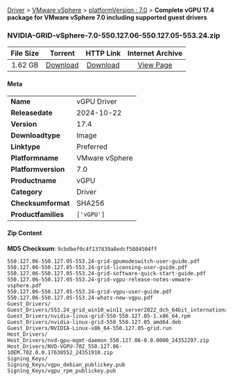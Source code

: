 
[Driver](/README.md)  >  [VMware vSphere](/index/Driver/VMware_vSphere.md)  >  [platformVersion : 7.0](/index/Driver/VMware_vSphere/7.0.md)  >  **Complete vGPU 17.4 package for VMware vSphere 7.0 including supported guest drivers**


### NVIDIA-GRID-vSphere-7.0-550.127.06-550.127.05-553.24.zip

| **File Size** | **Torrent**  | **HTTP Link** | **Internet Archive** |
|:-------------:|:------------:|:-------------:|:--------------------:|
| 1.62 GB |  [Download](https://archive.org/download/nvgpu_NVIDIA-GRID-vSphere-7.0-550.127.06-550.127.05-553.24.zip/nvgpu_NVIDIA-GRID-vSphere-7.0-550.127.06-550.127.05-553.24.zip_archive.torrent)       | [Download](https://archive.org/compress/nvgpu_NVIDIA-GRID-vSphere-7.0-550.127.06-550.127.05-553.24.zip) | [View Page](https://archive.org/details/nvgpu_NVIDIA-GRID-vSphere-7.0-550.127.06-550.127.05-553.24.zip)       |

#### Meta

<table>
<tr><td><strong>Name</strong></td><td>vGPU Driver</td></tr>
<tr><td><strong>Releasedate</strong></td><td>2024-10-22</td></tr>
<tr><td><strong>Version</strong></td><td>17.4</td></tr>
<tr><td><strong>Downloadtype</strong></td><td>Image</td></tr>
<tr><td><strong>Linktype</strong></td><td>Preferred</td></tr>
<tr><td><strong>Platformname</strong></td><td>VMware vSphere</td></tr>
<tr><td><strong>Platformversion</strong></td><td>7.0</td></tr>
<tr><td><strong>Productname</strong></td><td>vGPU</td></tr>
<tr><td><strong>Category</strong></td><td>Driver</td></tr>
<tr><td><strong>Checksumformat</strong></td><td>SHA256</td></tr>
<tr><td><strong>Productfamilies</strong></td><td><code>['vGPU']</code></td></tr>
</table>

#### Zip Content

**MD5 Checksum**: `9cbdbef0c4f137839a8edcf5804504ff`

```text
550.127.06-550.127.05-553.24-grid-gpumodeswitch-user-guide.pdf
550.127.06-550.127.05-553.24-grid-licensing-user-guide.pdf
550.127.06-550.127.05-553.24-grid-software-quick-start-guide.pdf
550.127.06-550.127.05-553.24-grid-vgpu-release-notes-vmware-vsphere.pdf
550.127.06-550.127.05-553.24-grid-vgpu-user-guide.pdf
550.127.06-550.127.05-553.24-whats-new-vgpu.pdf
Guest_Drivers/
Guest_Drivers/553.24_grid_win10_win11_server2022_dch_64bit_international.exe
Guest_Drivers/nvidia-linux-grid-550-550.127.05-1.x86_64.rpm
Guest_Drivers/nvidia-linux-grid-550_550.127.05_amd64.deb
Guest_Drivers/NVIDIA-Linux-x86_64-550.127.05-grid.run
Host_Drivers/
Host_Drivers/nvd-gpu-mgmt-daemon_550.127.06-0.0.0000_24352297.zip
Host_Drivers/NVD-VGPU-702_550.127.06-1OEM.702.0.0.17630552_24351910.zip
Signing_Keys/
Signing_Keys/vgpu_debian_publickey.pub
Signing_Keys/vgpu_rpm_publickey.pub
```